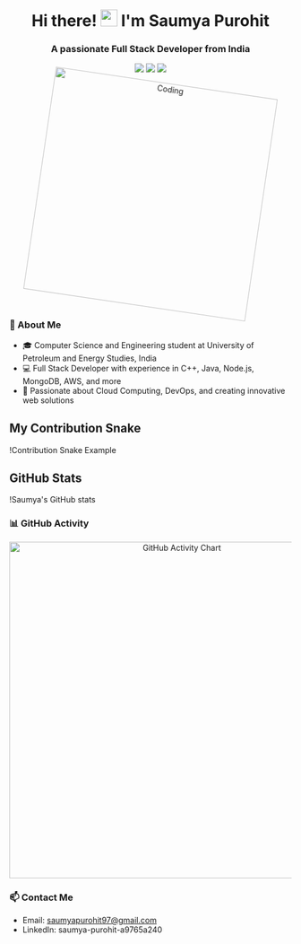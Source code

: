 <!-- Replace with your personal information -->
<h1 align="center">Hi there! <img src="https://raw.githubusercontent.com/MartinHeinz/MartinHeinz/master/wave.gif" width="30px"> I'm Saumya Purohit</h1>

<h3 align="center">A passionate Full Stack Developer from India</h3>

<p align="center">
  <a href="https://www.linkedin.com/in/saumya-purohit-a9765a240/"><img src="https://img.shields.io/badge/-LinkedIn-blue?style=flat-square&logo=Linkedin&logoColor=white&link=https://www.linkedin.com/in/saumya-purohit-a9765a240/"/></a>
  <a href="https://github.com/Saumya-Purohit"><img src="https://img.shields.io/badge/-GitHub-black?style=flat-square&logo=Github&logoColor=white&link=https://github.com/Saumya-Purohit"/></a>
  <a href="https://saumya-purohit.netlify.app/"><img src="https://img.shields.io/badge/-Portfolio-9cf?style=flat-square&link=https://saumya-purohit.netlify.app/"/></a>
</p>

<p align="center">
  <img class="profile-pic" src="https://media.giphy.com/media/ASd0Ukj0y3qMM/giphy.gif" alt="Coding" width="400"/>
</p>

<style>
.profile-pic {
  animation: spin 5s linear infinite;
}

@keyframes spin {
  from { transform: rotate(0deg); }
  to { transform: rotate(360deg); }
}

.skill-item:hover {
  transform: scale(1.1);
  transition: all 0.2s ease-in-out;
}
</style>

### 🌟 About Me
- 🎓 Computer Science and Engineering student at University of Petroleum and Energy Studies, India
- 💻 Full Stack Developer with experience in C++, Java, Node.js, MongoDB, AWS, and more
- 🚀 Passionate about Cloud Computing, DevOps, and creating innovative web solutions

## My Contribution Snake
!Contribution Snake Example

## GitHub Stats
!Saumya's GitHub stats


### 📊 GitHub Activity
<!-- Add a dynamically generated commit chart using a service like https://github.com/ashutosh00710/github-readme-activity-graph -->
<p align="center">
  <img src="https://github-readme-activity-graph.vercel.app/graph?username=Saumya-Purohit&theme=xcode" alt="GitHub Activity Chart" width="600"/>
</p>



### 📫 Contact Me
- Email: saumyapurohit97@gmail.com
- LinkedIn: saumya-purohit-a9765a240
